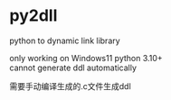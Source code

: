 # py2dll
python to dynamic link library

only working on Windows11 python 3.10+  
cannot generate ddl automatically   

需要手动编译生成的.c文件生成ddl  
